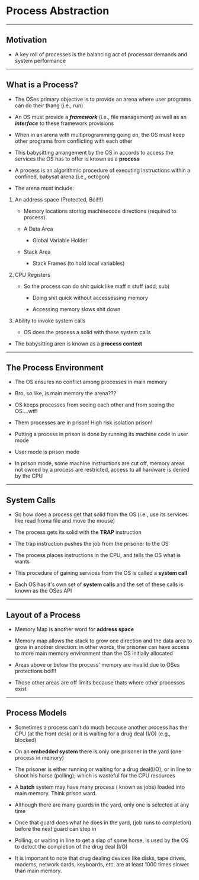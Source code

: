 # Process Abstraction

---

## Motivation

- A key roll of processes is the balancing act of processor demands and system performance

---

## What is a Process?

- The OSes primary objective is to provide an arena where user programs can do their thang (i.e., run)

- An OS must provide a **_framework_** (i.e., file management) as well as an **_interface_** to these framework provisions

- When in an arena with multiprogramming going on, the OS must keep other programs from conflicting with each other

- This babysitting arrangement by the OS in accords to access the services the OS has to offer is known as a **process**

- A process is an algorithmic procedure of executing instructions within a confined, babysat arena (i.e., octogon)

- The arena must include:

1. An address space (Protected, Boi!!!)

   - Memory locations storing machinecode directions (required to process)

   - A Data Area

      - Global Variable Holder

   - Stack Area

      - Stack Frames (to hold local variables)

2. CPU Registers

   - So the process can do shit quick like maff n stuff (add, sub)

      - Doing shit quick without accessessing memory

      - Accessing memory slows shit down

3. Ability to invoke system calls

   - OS does the process a solid with these system calls

- The babysitting aren is known as a **process context**

---

## The Process Environment

- The OS ensures no conflict among processes in main memory

- Bro, so like, is main memory the arena???

- OS keeps processes from seeing each other and from seeing the OS....wtf!

- Them processes are in prison! High risk isolation prison!

- Putting a process in prison is done by running its machine code in user mode

- User mode is prison mode

- In prison mode, some machine instructions are cut off, memory areas not owned by a process are restricted, access to all hardware is denied by the CPU

---

## System Calls

- So how does a process get that solid from the OS (i.e., use its services like read froma file and move the mouse)

- The process gets its solid with the **TRAP** instruction

- The trap instruction pushes the job from the prisoner to the OS

- The process places instructions in the CPU, and tells the OS what is wants

- This procedure of gaining services from the OS is called a **system call**

- Each OS has it's own set of **system calls** and the set of these calls is known as the OSes API

---

## Layout of a Process

- Memory Map is another word for **address space**

- Memory map allows the stack to grow one direction and the data area to grow in another direction: in other words, the prisoner can have access to more main memory environment than the OS initially allocated

- Areas above or below the process' memory are invalid due to OSes protections boi!!!

- Those other areas are off limits because thats where other processes exist

---

## Process Models

- Sometimes a process can't do much because another process has the CPU (at the front desk) or it is waiting for a drug deal (I/O) (e.g., blocked)

- On an **embedded system** there is only one prisoner in the yard (one process in memory)

- The prisoner is either running or waiting for a drug deal(I/O), or in line to shoot his horse (polling); which is wasteful for the CPU resources

- A **batch** system may have many process ( known as jobs) loaded into main memory. Think prison ward.

- Although there are many guards in the yard, only one is selected at any time

- Once that guard does what he does in the yard, (job runs to completion) before the next guard can step in

- Polling, or waiting in line to get a slap of some horse, is used by the OS to detect the completion of the drug deal (I/O)

- It is important to note that drug dealing devices like disks, tape drives, modems, network cards, keyboards, etc. are at least 1000 times slower than main memory.